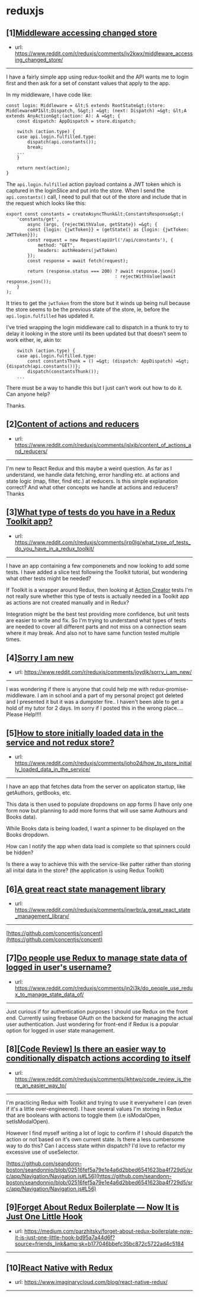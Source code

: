 # reduxjs
## [1][Middleware accessing changed store](https://www.reddit.com/r/reduxjs/comments/jv2kwx/middleware_accessing_changed_store/)
- url: https://www.reddit.com/r/reduxjs/comments/jv2kwx/middleware_accessing_changed_store/
---
I have a fairly simple app using redux-toolkit and the API wants me to login first and then ask for a set of constant values that apply to the app.

In my middleware, I have code like:

    const login: Middleware = &lt;S extends RootState&gt;(store: MiddlewareAPI&lt;Dispatch, S&gt;) =&gt; (next: Dispatch) =&gt; &lt;A extends AnyAction&gt;(action: A): A =&gt; {
        const dispatch: AppDispatch = store.dispatch;
    
        switch (action.type) {
        case api.login.fulfilled.type:
            dispatch(api.constants());
            break;
        ...
        }
        
        return next(action);
    }

The `api.login.fulfilled` action payload contains a JWT token which is captured in the loginSlice and put into the store. When I send the `api.constants()` call, I need to pull that out of the store and include that in the request which looks like this:

    export const constants = createAsyncThunk&lt;ConstantsResponse&gt;(
        'constants/get',
            async (args, {rejectWithValue, getState}) =&gt; {
            const {login: {jwtToken}} = (getState() as {login: {jwtToken: JWTToken}});
            const request = new Request(apiUrl('/api/constants'), {
                method: "GET",
                headers: authHeaders(jwtToken)
            });
            const response = await fetch(request);
    
            return (response.status === 200) ? await response.json()
                                             : rejectWithValue(await response.json());
        }
    );

It tries to get the `jwtToken` from the store but it winds up being null because the store seems to be the previous state of the store, ie, before the `api.login.fulfilled` has updated it.

I’ve tried wrapping the login middleware call to dispatch in a thunk to try to delay it looking in the store until its been updated but that doesn’t seem to work either, ie, akin to:

        switch (action.type) {
        case api.login.fulfilled.type:
            const constantsThunk = () =&gt; (dispatch: AppDispatch) =&gt; {dispatch(api.constants())};
            dispatch(constantsThunk());
        ...

There must be a way to handle this but I just can’t work out how to do it. Can anyone help?

Thanks.
## [2][Content of actions and reducers](https://www.reddit.com/r/reduxjs/comments/jslxjb/content_of_actions_and_reducers/)
- url: https://www.reddit.com/r/reduxjs/comments/jslxjb/content_of_actions_and_reducers/
---
I'm new to React Redux and this maybe a weird question. As far as I understand, we handle data fetching, error handling etc. at actions and state logic (map, filter, find etc.) at reducers. Is this simple explanation correct? And what other concepts we handle at actions and reducers? Thanks
## [3][What type of tests do you have in a Redux Toolkit app?](https://www.reddit.com/r/reduxjs/comments/jrp0lg/what_type_of_tests_do_you_have_in_a_redux_toolkit/)
- url: https://www.reddit.com/r/reduxjs/comments/jrp0lg/what_type_of_tests_do_you_have_in_a_redux_toolkit/
---
I have an app containing a few componenets and now looking to add some tests. I have added a slice test following the Toolkit tutorial, but wondering what other tests might be needed?

If Toolkit is a wrapper around Redux, then looking at [Action Creator](https://redux.js.org/recipes/writing-tests#action-creators) tests I'm not really sure whether this type of tests is actually needed in a Toolkit app as actions are not created manually and in Redux?

Integration might be the best test providing more confidence, but unit tests are easier to write and fix. So I'm trying to understand what types of tests are needed to cover all different parts and not miss on a connection seam where it may break. And also not to have same function tested multiple times. 
## [4][Sorry I am new](https://www.reddit.com/r/reduxjs/comments/joydjk/sorry_i_am_new/)
- url: https://www.reddit.com/r/reduxjs/comments/joydjk/sorry_i_am_new/
---
I was wondering if there is anyone that could help me with redux-promise-middleware. I am in school and a part of my personal project got deleted and I presented it but it was a dumpster fire.. I haven't been able to get a hold of my tutor for 2 days. Im sorry if I posted this in the wrong place.... Please Help!!!!
## [5][How to store initially loaded data in the service and not redux store?](https://www.reddit.com/r/reduxjs/comments/joho2d/how_to_store_initially_loaded_data_in_the_service/)
- url: https://www.reddit.com/r/reduxjs/comments/joho2d/how_to_store_initially_loaded_data_in_the_service/
---
I have an app that fetches data from the server on applicaton startup, like getAuthors, getBooks, etc.

This data is then used to populate dropdowns on app forms (I have only one form now but planning to add more forms that will use same Authours and Books data).

While Books data is being loaded, I want a spinner to be displayed on the Books dropdown.

How can I notify the app when data load is complete so that spinners could be hidden?

Is there a way to achieve this with the service-like patter rather than storing all inital data in the store? (the application is using Redux Toolkit)
## [6][A great react state management library](https://www.reddit.com/r/reduxjs/comments/jnwrbr/a_great_react_state_management_library/)
- url: https://www.reddit.com/r/reduxjs/comments/jnwrbr/a_great_react_state_management_library/
---
[https://github.com/concentjs/concent](https://github.com/concentjs/concent)
## [7][Do people use Redux to manage state data of logged in user's username?](https://www.reddit.com/r/reduxjs/comments/jn2i3k/do_people_use_redux_to_manage_state_data_of/)
- url: https://www.reddit.com/r/reduxjs/comments/jn2i3k/do_people_use_redux_to_manage_state_data_of/
---
Just curious if for authentication purposes I should use Redux on the front end. Currently using firebase OAuth on the backend for managing the actual user authentication. Just wondering for front-end if Redux is a popular option for logged in user state management.
## [8][[Code Review] Is there an easier way to conditionally dispatch actions according to itself](https://www.reddit.com/r/reduxjs/comments/jkhtwo/code_review_is_there_an_easier_way_to/)
- url: https://www.reddit.com/r/reduxjs/comments/jkhtwo/code_review_is_there_an_easier_way_to/
---
I'm practicing Redux with Toolkit and trying to use it everywhere I can (even if it's a little over-engineered). I have several values I'm storing in Redux that are booleans with actions to toggle them (i.e isModalOpen, setIsModalOpen).

However I find myself writing a lot of logic to confirm if I should dispatch the action or not based on it's own current state. Is there a less cumbersome way to do this? Can I access state within dispatch? I'd love to refactor my excessive use of useSelector.

[https://github.com/seandonn-boston/seandonnio/blob/02516fef5a79e1e4a6d2bbed6541623ba4f729d5/src/app/Navigation/Navigation.js#L56](https://github.com/seandonn-boston/seandonnio/blob/02516fef5a79e1e4a6d2bbed6541623ba4f729d5/src/app/Navigation/Navigation.js#L56)
## [9][Forget About Redux Boilerplate — Now It is Just One Little Hook](https://www.reddit.com/r/reduxjs/comments/jiegy0/forget_about_redux_boilerplate_now_it_is_just_one/)
- url: https://medium.com/parzhitsky/forget-about-redux-boilerplate-now-it-is-just-one-little-hook-bd95a7a44d6f?source=friends_link&amp;sk=b177046bbefc35bc872c5722ad4c5184
---

## [10][React Native with Redux](https://www.reddit.com/r/reduxjs/comments/jg5shh/react_native_with_redux/)
- url: https://www.imaginarycloud.com/blog/react-native-redux/
---

